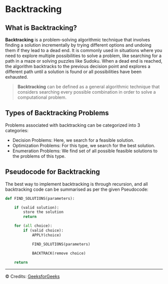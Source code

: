 # Backtracking

## What is Backtracking?

**Backtracking** is a problem-solving algorithmic technique that involves finding a solution incrementally by trying different options and undoing them if they lead to a dead end. It is commonly used in situations where you need to explore multiple possibilities to solve a problem, like searching for a path in a maze or solving puzzles like Sudoku. When a dead end is reached, the algorithm backtracks to the previous decision point and explores a different path until a solution is found or all possibilities have been exhausted.

> **Backtracking** can be defined as a general algorithmic technique that considers searching every possible combination in order to solve a computational problem.

## Types of Backtracking Problems

Problems associated with backtracking can be categorized into 3 categories:

- Decision Problems: Here, we search for a feasible solution.
- Optimization Problems: For this type, we search for the best solution.
- Enumeration Problems: We find set of all possible feasible solutions to the problems of this type.

## Pseudocode for Backtracking

The best way to implement backtracking is through recursion, and all backtracking code can be summarised as per the given Pseudocode:

```python
def FIND_SOLUTIONS(parameters):

    if (valid solution):
        store the solution
        return

    for (all choice):
        if (valid choice):
            APPLY(choice)

            FIND_SOLUTIONS(parameters)

            BACKTRACK(remove choice)

    return
```

---

© Credits: [GeeksforGeeks](https://www.geeksforgeeks.org/)